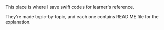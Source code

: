 This place is where I save swift codes for learner's reference. 

They're made topic-by-topic, and each one contains READ ME file for the explanation.
